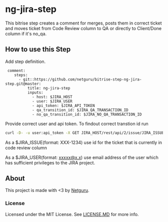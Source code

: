 # ng-jira-step

This bitrise step creates a comment for merges, posts them in correct ticket and moves ticket from Code Review column to QA or directly to Client/Done column if it's no_qa.


## How to use this Step

Add step definition. 
```YML
 comment:
    steps:
      - git::https://github.com/netguru/bitrise-step-ng-jira-step.git@master:
          title: ng-jira-step
          inputs:
            - host: $JIRA_HOST
            - user: $JIRA_USER
            - api_token: $JIRA_API_TOKEN
            - qa_transition_id: $JIRA_QA_TRANSACTION_ID
            - no_qa_transition_id: $JIRA_NO_QA_TRANSACTION_ID
```
Provide correct user and api token. 
To findout correct transtion id run 
```bash
curl -D- -u user:api_token -X GET JIRA_HOST/rest/api/2/issue/JIRA_ISSUE/transitions
```

As a $JIRA_ISSUE(format: XXX-1234) use id for the ticket that is currently in code review column

As a $JIRA_USER(format: xxxxx@x.x) use email address of the user which has sufficient privileges to the JIRA project.

## About

This project is made with <3 by [Netguru](https://netguru.co/opensource).

### License

Licensed under the MIT License. See [LICENSE.MD](LICENSE.MD) for more info.
